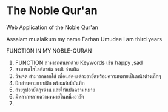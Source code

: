 # The Noble Qur'an
Web Application of the Noble Qur'an

Assalam mualaikum 
my name Farhan Umudee 
i am third years


FUNCTION IN MY NOBLE-QURAN

1. FUNCTION สามารถค้นหาด้วย Keywords เช่น happy ,sad
2. สามารถไฮไลต์อายัต กรณี อ่านผิด 
3. วิจเจต สามารถลากใส่ เพื่อแสดงแต่ละอายัตพร้อมความหมายเป็นหน้าต่างเล็กๆ
4. ฝึกอ่านตามแบบฝึก พร้อมกับมีบันทึก
5. ถ่ายรูปอายัตกุรอ่าน และให้แปลความหมาย
6. มีหลากหลายความหมายในหนึ่งอายัต 
7. 
